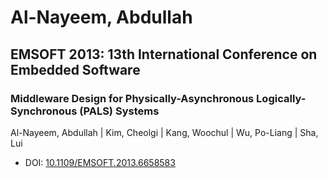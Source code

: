 # Al-Nayeem, Abdullah

## EMSOFT 2013: 13th International Conference on Embedded Software

### Middleware Design for Physically-Asynchronous Logically-Synchronous (PALS) Systems
Al-Nayeem, Abdullah | Kim, Cheolgi | Kang, Woochul | Wu, Po-Liang | Sha, Lui
* DOI: [10.1109/EMSOFT.2013.6658583](https://doi.org/10.1109/EMSOFT.2013.6658583)

